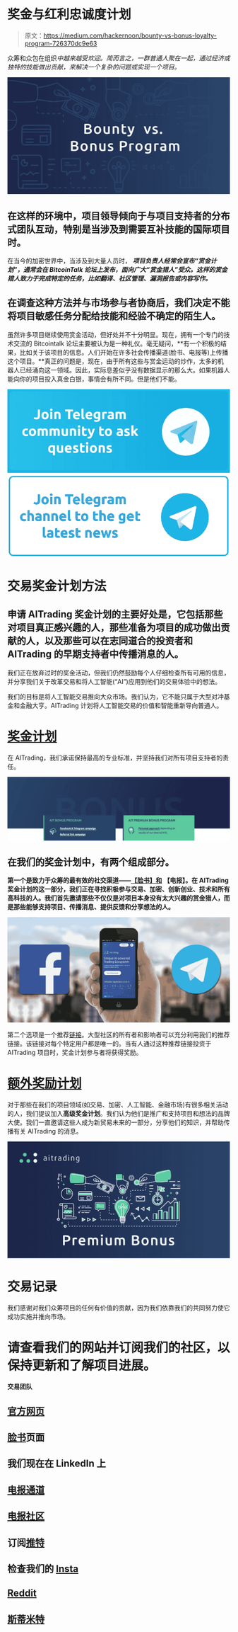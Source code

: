 # 奖金与红利忠诚度计划

> 原文：<https://medium.com/hackernoon/bounty-vs-bonus-loyalty-program-726370dc9e63>

众筹和众包在组织*中越来越受欢迎。简而言之，一群普通人聚在一起，通过经济或独特的技能做出贡献，来解决一个复杂的问题或实现一个项目。*

![](img/22e2fe9c550d2e4563f2f88b8e9a3388.png)

## 在这样的环境中，项目领导倾向于与项目支持者的分布式团队互动，特别是当涉及到需要互补技能的国际项目时。

在当今的加密世界中，当涉及到大量人员时， ***项目负责人经常会宣布“赏金计划”，通常会在 BitcoinTalk 论坛上发布，面向广大“赏金猎人”受众。这样的赏金猎人致力于完成特定的任务，比如翻译、社区管理、漏洞报告或内容写作。***

## 在调查这种方法并与市场参与者协商后，我们决定不能将项目敏感任务分配给技能和经验不确定的陌生人。

虽然许多项目继续使用赏金活动，但好处并不十分明显。现在，拥有一个专门的技术交流的 Bitcointalk 论坛主要被认为是一种礼仪。毫无疑问，**有一个积极的结果，比如关于该项目的信息。人们开始在许多社会传播渠道(脸书、电报等)上传播这个项目。**真正的问题是，现在，由于所有这些与赏金运动的炒作，太多的机器人已经涌向这一领域。因此，实际息差似乎没有数据显示的那么大。如果机器人能向你的项目投入真金白银，事情会有所不同。但是他们不能。

[![](img/9bf18d5a5d014c81d3eaf1a0585402ea.png)](http://t.me/aitrading_com)[![](img/3ae073c6219d2f5ab688f53ebfd90236.png)](http://t.me/aitrading_en)

# 交易奖金计划方法

## 申请 AITrading 奖金计划的主要好处是，它包括那些对项目真正感兴趣的人，那些准备为项目的成功做出贡献的人，以及那些可以在志同道合的投资者和 AITrading 的早期支持者中传播消息的人。

我们正在放弃过时的奖金活动，但我们仍然鼓励每个人仔细检查所有可用的信息，并分享我们关于改革交易和将人工智能(“AI”)应用到他们的交易体验中的想法。

我们的目标是将人工智能交易推向大众市场。我们认为，它不能只属于大型对冲基金和金融大亨。AITrading 计划将人工智能交易的价值和智能重新导向普通人。

# [奖金计划](https://aitrading.com/)

在 AITrading，我们承诺保持最高的专业标准，并坚持我们对所有项目支持者的责任。

[![](img/c5c135f85324922a5e8c8c45b82e8256.png)](https://aitrading.com/)

## 在我们的奖金计划中，有两个组成部分。

**第一个是致力于众筹的最有效的社交渠道——**[**【脸书】和**](https://aitrading.com/#modal-id-15) **【电报】。在 AITrading 奖金计划的这一部分，我们正在寻找积极参与交易、加密、创新创业、技术和所有高科技的人。我们首先邀请那些不仅仅是对项目本身没有太大兴趣的赏金猎人，而是那些能够支持项目、传播消息、提供反馈和分享想法的人。**

![](img/c83cdf7aa2ed25b95e8636944af095a6.png)

第二个选项是一个推荐[链接](https://aitrading.com/#modal-id-16)。大型社区的所有者和影响者可以充分利用我们的推荐链接。该链接对每个特定用户都是唯一的。当有人通过这种推荐链接投资于 AITrading 项目时，奖金计划参与者将获得奖励。

# [额外奖励计划](https://aitrading.com/)

对于那些在我们的项目领域(如交易、加密、人工智能、金融市场)有很多相关活动的人，我们提议加入**高级奖金计划**。我们认为他们是推广和支持项目和想法的品牌大使。我们一直邀请这些人成为新贸易未来的一部分，分享他们的知识，并帮助传播有关 AITrading 的消息。

![](img/6ecea44aa087b0364435677d1a1984e7.png)

# 交易记录

我们感谢对我们众筹项目的任何有价值的贡献，因为我们依靠我们的共同努力使它成功实施并推向市场。

# 请查看我们的网站并订阅我们的社区，以保持更新和了解项目进展。

**交易团队**

## [官方网页](https://aitrading.com/?utm_source=medium&utm_medium=article)

## [脸书](http://facebook.com/aitrading.official)页面

## 我们现在在 LinkedIn 上

## [电报通道](http://t.me/aitrading_en)

## [电报社区](http://t.me/aitrading_com)

## 订阅[推特](http://twitter.com/aitrading_en)

## 检查我们的 [Insta](https://instragram.com/aitrading_official)

## [Reddit](https://www.reddit.com/user/aitrading)

## [斯蒂米特](https://steemit.com/@aitrading.com)